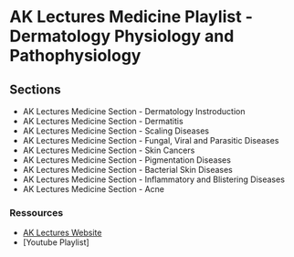 # AK Lectures Medicine Playlist - Dermatology Physiology and Pathophysiology

## Sections

- AK Lectures Medicine Section - Dermatology Instroduction
- AK Lectures Medicine Section - Dermatitis
- AK Lectures Medicine Section - Scaling Diseases
- AK Lectures Medicine Section - Fungal, Viral and Parasitic Diseases
- AK Lectures Medicine Section - Skin Cancers
- AK Lectures Medicine Section - Pigmentation Diseases
- AK Lectures Medicine Section - Bacterial Skin Diseases
- AK Lectures Medicine Section - Inflammatory and Blistering Diseases
- AK Lectures Medicine Section - Acne

### Ressources

- [AK Lectures Website](https://aklectures.com/subject/medical/dermatology/physiology-and-pathophysiology-dermatology)
- [Youtube Playlist]
